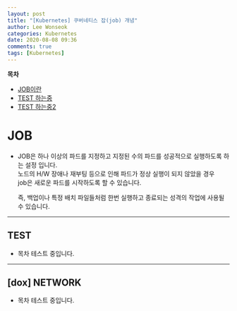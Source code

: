 ```yaml
---
layout: post
title: "[Kubernetes] 쿠버네티스 잡(job) 개념"
author: Lee Wonseok
categories: Kubernetes
date: 2020-08-08 09:36
comments: true
tags: [Kubernetes]
---
```





**목차**
- [JOB이란](#job)
- [TEST 하는중](#test)
- [TEST 하는중2](#[dox]-network)

# JOB

* JOB은 하나 이상의 파드를 지정하고 지정된 수의 파드를 성공적으로 실행하도록 하는   설정 입니다.  
    노드의 H/W 장애나 재부팅 등으로 인해 파드가 정상 실행이 되지 않았을 경우  
    job은 새로운 파드를 시작하도록 할 수 있습니다.  

    즉, 백업이나 특정 배치 파일들처럼 한번 실행하고 종료되는 성격의 작업에 사용될 수 있습니다.  

---

 ## TEST

* 목차 테스트 중입니다.




---

























 ## [dox] NETWORK

 * 목차 테스트 중입니다.
